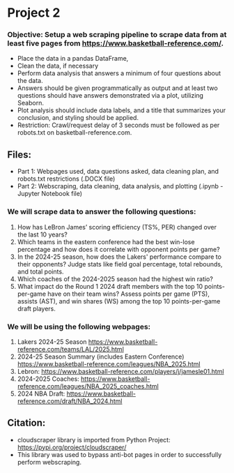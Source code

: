 # Project 2
### Objective: Setup a web scraping pipeline to scrape data from at least five pages from https://www.basketball-reference.com/. 
* Place the data in a pandas DataFrame,
* Clean the data, if necessary
* Perform data analysis that answers a minimum of four questions about the data.
* Answers should be given programmatically as output and at least two questions should have answers demonstrated via a plot, utilizing Seaborn.
* Plot analysis should include data labels, and a title that summarizes your conclusion, and styling should be applied.
* Restriction: Crawl/request delay of 3 seconds must be followed as per robots.txt on basketball-reference.com.

## Files:
* Part 1: Webpages used, data questions asked, data cleaning plan, and robots.txt restrictions (.DOCX file)
* Part 2: Webscraping, data cleaning, data analysis, and plotting (.ipynb - Jupyter Notebook file)

### We will scrape data to answer the following questions:
1. How has LeBron James’ scoring efficiency (TS%, PER) changed over the last 10 years?
2. Which teams in the eastern conference had the best win-lose percentage and how does it correlate with opponent points per game?
3. In the 2024-25 season, how does the Lakers' performance compare to their opponents? Judge stats like field goal percentage, total rebounds, and total points.
4. Which coaches of the 2024-2025 season had the highest win ratio?
5. What impact do the Round 1 2024 draft members with the top 10 points-per-game have on their team wins? Assess points per game (PTS), assists (AST), and win shares (WS) among the top 10 points-per-game draft players. 


### We will be using the following webpages:
1. Lakers 2024-25 Season https://www.basketball-reference.com/teams/LAL/2025.html
2. 2024-25 Season Summary (includes Eastern Conference) https://www.basketball-reference.com/leagues/NBA_2025.html
3. Lebron: https://www.basketball-reference.com/players/j/jamesle01.html
4. 2024-2025 Coaches: https://www.basketball-reference.com/leagues/NBA_2025_coaches.html
5. 2024 NBA Draft: https://www.basketball-reference.com/draft/NBA_2024.html

## Citation:
* cloudscraper library is imported from Python Project: https://pypi.org/project/cloudscraper/
* This library was used to bypass anti-bot pages in order to successfully perform webscraping.
